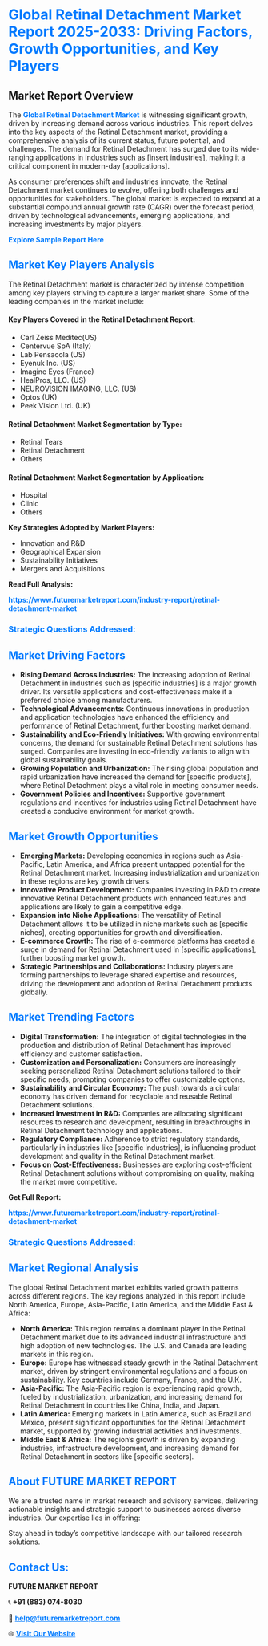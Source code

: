 <h1 style="color: #007BFF;">Global Retinal Detachment Market Report 2025-2033: Driving Factors, Growth Opportunities, and Key Players</h1>

<section id="overview">
<h2>Market Report Overview</h2>
<p>The <a href="https://www.futuremarketreport.com/industry-report/retinal-detachment-market" style="color: #007BFF; text-decoration: none;"><strong>Global Retinal Detachment Market</strong></a> is witnessing significant growth, driven by increasing demand across various industries. This report delves into the key aspects of the Retinal Detachment market, providing a comprehensive analysis of its current status, future potential, and challenges. The demand for Retinal Detachment has surged due to its wide-ranging applications in industries such as [insert industries], making it a critical component in modern-day [applications].</p>
<p>As consumer preferences shift and industries innovate, the Retinal Detachment market continues to evolve, offering both challenges and opportunities for stakeholders. The global market is expected to expand at a substantial compound annual growth rate (CAGR) over the forecast period, driven by technological advancements, emerging applications, and increasing investments by major players.</p>
</section>

<section id="overview">
<p><a href="https://www.futuremarketreport.com/request-sample/reportId=63002" style="color: #007BFF; text-decoration: none;"><strong>Explore Sample Report Here</strong></a></p>
</section>

<section id="key-players">
<h2 style="color: #007BFF;">Market Key Players Analysis</h2>
<p>The Retinal Detachment market is characterized by intense competition among key players striving to capture a larger market share. Some of the leading companies in the market include:</p>
<h4>Key Players Covered in the Retinal Detachment Report:</h4>
<ul><li>Carl Zeiss Meditec(US)</li><li>Centervue SpA (Italy)</li><li>Lab Pensacola (US)</li><li>Eyenuk Inc. (US)</li><li>Imagine Eyes (France)</li><li>HealPros, LLC. (US)</li><li>NEUROVISION IMAGING, LLC. (US)</li><li>Optos (UK)</li><li>Peek Vision Ltd. (UK)</li></ul>
<h4>Retinal Detachment Market Segmentation by Type:</h4>
<ul><li>Retinal Tears</li><li>Retinal Detachment</li><li>Others</li></ul>

<h4>Retinal Detachment Market Segmentation by Application:</h4>
<ul><li>Hospital</li><li>Clinic</li><li>Others</li></ul>
<p><strong>Key Strategies Adopted by Market Players:</strong></p>
<ul>
<li>Innovation and R&D</li>
<li>Geographical Expansion</li>
<li>Sustainability Initiatives</li>
<li>Mergers and Acquisitions</li>
</ul>
</section>

<section>
<p><strong>Read Full Analysis: </strong></p><a href="https://www.futuremarketreport.com/industry-report/retinal-detachment-market" style="color: #007BFF; text-decoration: none;"><strong>https://www.futuremarketreport.com/industry-report/retinal-detachment-market</strong></a>
<h3 style="color: #007BFF;">Strategic Questions Addressed:</h3>
</section>

<section id="driving-factors">
<h2 style="color: #007BFF;">Market Driving Factors</h2>
<ul>
<li><strong>Rising Demand Across Industries:</strong> The increasing adoption of Retinal Detachment in industries such as [specific industries] is a major growth driver. Its versatile applications and cost-effectiveness make it a preferred choice among manufacturers.</li>
<li><strong>Technological Advancements:</strong> Continuous innovations in production and application technologies have enhanced the efficiency and performance of Retinal Detachment, further boosting market demand.</li>
<li><strong>Sustainability and Eco-Friendly Initiatives:</strong> With growing environmental concerns, the demand for sustainable Retinal Detachment solutions has surged. Companies are investing in eco-friendly variants to align with global sustainability goals.</li>
<li><strong>Growing Population and Urbanization:</strong> The rising global population and rapid urbanization have increased the demand for [specific products], where Retinal Detachment plays a vital role in meeting consumer needs.</li>
<li><strong>Government Policies and Incentives:</strong> Supportive government regulations and incentives for industries using Retinal Detachment have created a conducive environment for market growth.</li>
</ul>
</section>

<section id="growth-opportunities">
<h2 style="color: #007BFF;">Market Growth Opportunities</h2>
<ul>
<li><strong>Emerging Markets:</strong> Developing economies in regions such as Asia-Pacific, Latin America, and Africa present untapped potential for the Retinal Detachment market. Increasing industrialization and urbanization in these regions are key growth drivers.</li>
<li><strong>Innovative Product Development:</strong> Companies investing in R&D to create innovative Retinal Detachment products with enhanced features and applications are likely to gain a competitive edge.</li>
<li><strong>Expansion into Niche Applications:</strong> The versatility of Retinal Detachment allows it to be utilized in niche markets such as [specific niches], creating opportunities for growth and diversification.</li>
<li><strong>E-commerce Growth:</strong> The rise of e-commerce platforms has created a surge in demand for Retinal Detachment used in [specific applications], further boosting market growth.</li>
<li><strong>Strategic Partnerships and Collaborations:</strong> Industry players are forming partnerships to leverage shared expertise and resources, driving the development and adoption of Retinal Detachment products globally.</li>
</ul>
</section>

<section id="trending-factors">
<h2 style="color: #007BFF;">Market Trending Factors</h2>
<ul>
<li><strong>Digital Transformation:</strong> The integration of digital technologies in the production and distribution of Retinal Detachment has improved efficiency and customer satisfaction.</li>
<li><strong>Customization and Personalization:</strong> Consumers are increasingly seeking personalized Retinal Detachment solutions tailored to their specific needs, prompting companies to offer customizable options.</li>
<li><strong>Sustainability and Circular Economy:</strong> The push towards a circular economy has driven demand for recyclable and reusable Retinal Detachment solutions.</li>
<li><strong>Increased Investment in R&D:</strong> Companies are allocating significant resources to research and development, resulting in breakthroughs in Retinal Detachment technology and applications.</li>
<li><strong>Regulatory Compliance:</strong> Adherence to strict regulatory standards, particularly in industries like [specific industries], is influencing product development and quality in the Retinal Detachment market.</li>
<li><strong>Focus on Cost-Effectiveness:</strong> Businesses are exploring cost-efficient Retinal Detachment solutions without compromising on quality, making the market more competitive.</li>
</ul>
</section>

<section>
<p><strong>Get Full Report: </strong></p><a href="https://www.futuremarketreport.com/industry-report/retinal-detachment-market" style="color: #007BFF; text-decoration: none;"><strong>https://www.futuremarketreport.com/industry-report/retinal-detachment-market</strong></a>
<h3 style="color: #007BFF;">Strategic Questions Addressed:</h3>
</section>


<section id="regional-analysis">
<h2 style="color: #007BFF;">Market Regional Analysis</h2>
<p>The global Retinal Detachment market exhibits varied growth patterns across different regions. The key regions analyzed in this report include North America, Europe, Asia-Pacific, Latin America, and the Middle East & Africa:</p>
<ul>
<li><strong>North America:</strong> This region remains a dominant player in the Retinal Detachment market due to its advanced industrial infrastructure and high adoption of new technologies. The U.S. and Canada are leading markets in this region.</li>
<li><strong>Europe:</strong> Europe has witnessed steady growth in the Retinal Detachment market, driven by stringent environmental regulations and a focus on sustainability. Key countries include Germany, France, and the U.K.</li>
<li><strong>Asia-Pacific:</strong> The Asia-Pacific region is experiencing rapid growth, fueled by industrialization, urbanization, and increasing demand for Retinal Detachment in countries like China, India, and Japan.</li>
<li><strong>Latin America:</strong> Emerging markets in Latin America, such as Brazil and Mexico, present significant opportunities for the Retinal Detachment market, supported by growing industrial activities and investments.</li>
<li><strong>Middle East & Africa:</strong> The region’s growth is driven by expanding industries, infrastructure development, and increasing demand for Retinal Detachment in sectors like [specific sectors].</li>
</ul>
</section>

<footer>
<h2 style="color: #007BFF;">About FUTURE MARKET REPORT</h2>
<p>We are a trusted name in market research and advisory services, delivering actionable insights and strategic support to businesses across diverse industries. Our expertise lies in offering:</p>

<p>Stay ahead in today’s competitive landscape with our tailored research solutions.</p>

<h2 style="color: #007BFF;">Contact Us:</h2>
<p><strong>FUTURE MARKET REPORT</strong></p>
<p>📞 <strong>+91 (883) 074-8030</strong></p>
<p>📧 <strong><a href="mailto:help@futuremarketreport.com" style="color: #007BFF;">help@futuremarketreport.com</a></strong></p>
<p>🌐 <strong><a href="https://www.futuremarketreport.com/" style="color: #007BFF;">Visit Our Website</a></strong></p>
</footer>